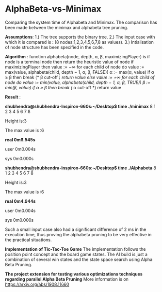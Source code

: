 # AlphaBeta-vs-Minimax
Comparing the system time of Alphabeta and Minimax.
The comparison has been made between the minimax and alphabeta tree pruning.

 **Assumptions**: 
1.) The tree supports the binary tree.
2.) The input case with which it is compared is : (8 nodes:1,2,3,4,5,6,7,8 as values).
3.) Intialisation of node structure has been specified in the code.

**Algorithm** : 
function alphabeta(node, depth, α, β, maximizingPlayer) is
    if node is a terminal node then
        return the heuristic value of node
    if maximizingPlayer then
        value := −∞
        for each child of node do
            value := max(value, alphabeta(child, depth − 1, α, β, FALSE))
            α := max(α, value)
            if α ≥ β then
                break (* β cut-off *)
        return value
    else
        value := +∞
        for each child of node do
            value := min(value, alphabeta(child, depth − 1, α, β, TRUE))
            β := min(β, value)
            if α ≥ β then
                break (* α cut-off *)
        return value

**Result** : 

**shubhendra@shubhendra-Inspiron-660s:~/Desktop$ time ./minimax**
8
1
2
3
4
5
6
7
8

Height is:3

The max value is :6

**real	0m6.545s**

user	0m0.004s

sys	0m0.000s

**shubhendra@shubhendra-Inspiron-660s:~/Desktop$ time ./Alphabeta** 
8
1
2
3
4
5
6
7
8

Height is:3



The max value is :6

**real	0m4.944s**

user	0m0.004s

sys	0m0.000s

Such a small input case also had a significant difference of 2 ms in the execution time, thus proving the alphabeta pruning to be very effective in the practical situations.

**Implementation of Tic-Tac-Toe Game**
The implementation follows the position point concept and the board game states. The AI build is just a combination of several win states and the state space search using Alpha Beta Pruning.


**The project extension for testing various optimizations techniques regarding parallel Alpha Beta Pruning**
More information is on 
https://arxiv.org/abs/1908.11660

